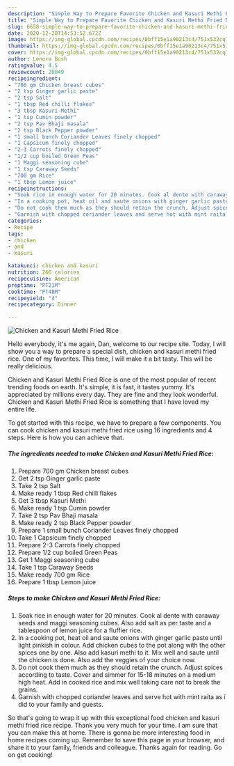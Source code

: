 ```yaml
---
description: "Simple Way to Prepare Favorite Chicken and Kasuri Methi Fried Rice"
title: "Simple Way to Prepare Favorite Chicken and Kasuri Methi Fried Rice"
slug: 6658-simple-way-to-prepare-favorite-chicken-and-kasuri-methi-fried-rice
date: 2020-12-28T14:53:52.672Z
image: https://img-global.cpcdn.com/recipes/0bff15e1a90213c4/751x532cq70/chicken-and-kasuri-methi-fried-rice-recipe-main-photo.jpg
thumbnail: https://img-global.cpcdn.com/recipes/0bff15e1a90213c4/751x532cq70/chicken-and-kasuri-methi-fried-rice-recipe-main-photo.jpg
cover: https://img-global.cpcdn.com/recipes/0bff15e1a90213c4/751x532cq70/chicken-and-kasuri-methi-fried-rice-recipe-main-photo.jpg
author: Lenora Bush
ratingvalue: 4.5
reviewcount: 20849
recipeingredient:
- "700 gm Chicken breast cubes"
- "2 tsp Ginger garlic paste"
- "2 tsp Salt"
- "1 tbsp Red chilli flakes"
- "3 tbsp Kasuri Methi"
- "1 tsp Cumin powder"
- "2 tsp Pav Bhaji masala"
- "2 tsp Black Pepper powder"
- "1 small bunch Coriander Leaves finely chopped"
- "1 Capsicum finely chopped"
- "2-3 Carrots finely chopped"
- "1/2 cup boiled Green Peas"
- "1 Maggi seasoning cube"
- "1 tsp Caraway Seeds"
- "700 gm Rice"
- "1 tbsp Lemon juice"
recipeinstructions:
- "Soak rice in enough water for 20 minutes. Cook al dente with caraway seeds and maggi seasoning cubes. Also add salt as per taste and a tablespoon of lemon juice for a fluffier rice."
- "In a cooking pot, heat oil and saute onions with ginger garlic paste until light pinkish in colour. Add chicken cubes to the pot along with the other spices one by one. Also add kasuri methi to it. Mix well and saute until the chicken is done. Also add the veggies of your choice now."
- "Do not cook them much as they should retain the crunch. Adjust spices according to taste. Cover and simmer for 15-18 minutes on a medium high heat. Add in cooked rice and mix well taking care not to break the grains."
- "Garnish with chopped coriander leaves and serve hot with mint raita as i did to your family and guests."
categories:
- Recipe
tags:
- chicken
- and
- kasuri

katakunci: chicken and kasuri 
nutrition: 266 calories
recipecuisine: American
preptime: "PT21M"
cooktime: "PT48M"
recipeyield: "4"
recipecategory: Dinner

---
```



![Chicken and Kasuri Methi Fried Rice](https://img-global.cpcdn.com/recipes/0bff15e1a90213c4/751x532cq70/chicken-and-kasuri-methi-fried-rice-recipe-main-photo.jpg)

Hello everybody, it's me again, Dan, welcome to our recipe site. Today, I will show you a way to prepare a special dish, chicken and kasuri methi fried rice. One of my favorites. This time, I will make it a bit tasty. This will be really delicious.



Chicken and Kasuri Methi Fried Rice is one of the most popular of recent trending foods on earth. It's simple, it is fast, it tastes yummy. It's appreciated by millions every day. They are fine and they look wonderful. Chicken and Kasuri Methi Fried Rice is something that I have loved my entire life.


To get started with this recipe, we have to prepare a few components. You can cook chicken and kasuri methi fried rice using 16 ingredients and 4 steps. Here is how you can achieve that.

<!--inarticleads1-->

##### The ingredients needed to make Chicken and Kasuri Methi Fried Rice:

1. Prepare 700 gm Chicken breast cubes
1. Get 2 tsp Ginger garlic paste
1. Take 2 tsp Salt
1. Make ready 1 tbsp Red chilli flakes
1. Get 3 tbsp Kasuri Methi
1. Make ready 1 tsp Cumin powder
1. Take 2 tsp Pav Bhaji masala
1. Make ready 2 tsp Black Pepper powder
1. Prepare 1 small bunch Coriander Leaves finely chopped
1. Take 1 Capsicum finely chopped
1. Prepare 2-3 Carrots finely chopped
1. Prepare 1/2 cup boiled Green Peas
1. Get 1 Maggi seasoning cube
1. Take 1 tsp Caraway Seeds
1. Make ready 700 gm Rice
1. Prepare 1 tbsp Lemon juice




<!--inarticleads2-->

##### Steps to make Chicken and Kasuri Methi Fried Rice:

1. Soak rice in enough water for 20 minutes. Cook al dente with caraway seeds and maggi seasoning cubes. Also add salt as per taste and a tablespoon of lemon juice for a fluffier rice.
1. In a cooking pot, heat oil and saute onions with ginger garlic paste until light pinkish in colour. Add chicken cubes to the pot along with the other spices one by one. Also add kasuri methi to it. Mix well and saute until the chicken is done. Also add the veggies of your choice now.
1. Do not cook them much as they should retain the crunch. Adjust spices according to taste. Cover and simmer for 15-18 minutes on a medium high heat. Add in cooked rice and mix well taking care not to break the grains.
1. Garnish with chopped coriander leaves and serve hot with mint raita as i did to your family and guests.




So that's going to wrap it up with this exceptional food chicken and kasuri methi fried rice recipe. Thank you very much for your time. I am sure that you can make this at home. There is gonna be more interesting food in home recipes coming up. Remember to save this page in your browser, and share it to your family, friends and colleague. Thanks again for reading. Go on get cooking!
